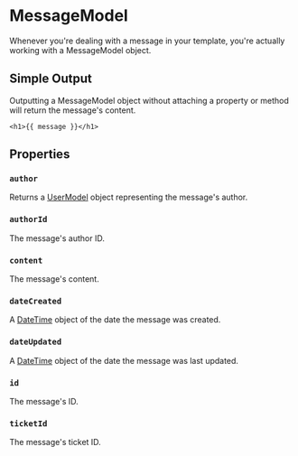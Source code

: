 # MessageModel

Whenever you're dealing with a message in your template, you're actually working with a MessageModel object.

## Simple Output

Outputting a MessageModel object without attaching a property or method will return the message's content.

```twig
<h1>{{ message }}</h1>
```

## Properties

### `author`

Returns a [UserModel](https://docs.craftcms.com/v2/templating/usermodel.html) object representing the message's author.

### `authorId`

The message's author ID.

### `content`

The message's content.

### `dateCreated`

A [DateTime](https://docs.craftcms.com/v2/templating/datetime.html) object of the date the message was created.

### `dateUpdated`

A [DateTime](https://docs.craftcms.com/v2/templating/datetime.html) object of the date the message was last updated.

### `id`

The message's ID.

### `ticketId`

The message's ticket ID.
